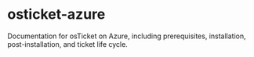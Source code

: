 # osticket-azure
Documentation for osTicket on Azure, including prerequisites, installation, post-installation, and ticket life cycle.
